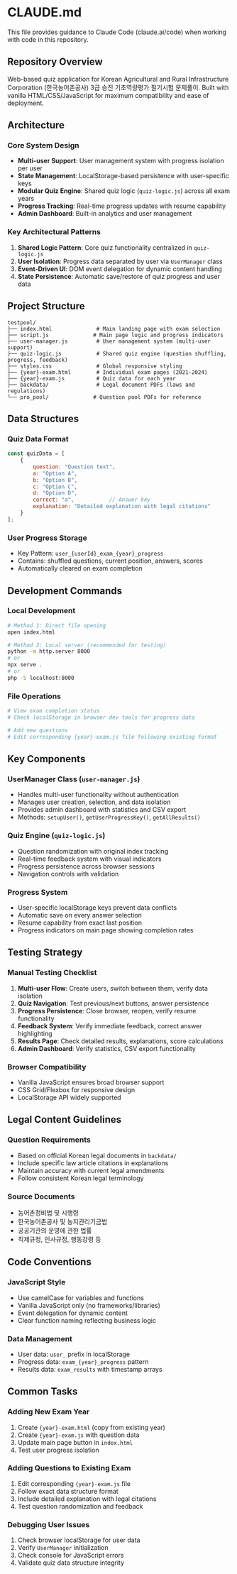 # CLAUDE.md

This file provides guidance to Claude Code (claude.ai/code) when working with code in this repository.

## Repository Overview

Web-based quiz application for Korean Agricultural and Rural Infrastructure Corporation (한국농어촌공사) 3급 승진 기초역량평가 필기시험 문제풀이. Built with vanilla HTML/CSS/JavaScript for maximum compatibility and ease of deployment.

## Architecture

### Core System Design
- **Multi-user Support**: User management system with progress isolation per user
- **State Management**: LocalStorage-based persistence with user-specific keys
- **Modular Quiz Engine**: Shared quiz logic (`quiz-logic.js`) across all exam years
- **Progress Tracking**: Real-time progress updates with resume capability
- **Admin Dashboard**: Built-in analytics and user management

### Key Architectural Patterns
1. **Shared Logic Pattern**: Core quiz functionality centralized in `quiz-logic.js`
2. **User Isolation**: Progress data separated by user via `UserManager` class
3. **Event-Driven UI**: DOM event delegation for dynamic content handling
4. **State Persistence**: Automatic save/restore of quiz progress and user data

## Project Structure

```
testpool/
├── index.html              # Main landing page with exam selection
├── script.js              # Main page logic and progress indicators
├── user-manager.js         # User management system (multi-user support)
├── quiz-logic.js           # Shared quiz engine (question shuffling, progress, feedback)
├── styles.css              # Global responsive styling
├── {year}-exam.html        # Individual exam pages (2021-2024)
├── {year}-exam.js          # Quiz data for each year
├── backdata/               # Legal document PDFs (laws and regulations)
└── pro_pool/              # Question pool PDFs for reference
```

## Data Structures

### Quiz Data Format
```javascript
const quizData = [
    {
        question: "Question text",
        a: "Option A",
        b: "Option B", 
        c: "Option C",
        d: "Option D",
        correct: "a",           // Answer key
        explanation: "Detailed explanation with legal citations"
    }
];
```

### User Progress Storage
- Key Pattern: `user_{userId}_exam_{year}_progress`
- Contains: shuffled questions, current position, answers, scores
- Automatically cleared on exam completion

## Development Commands

### Local Development
```bash
# Method 1: Direct file opening
open index.html

# Method 2: Local server (recommended for testing)
python -m http.server 8000
# or
npx serve .
# or  
php -S localhost:8000
```

### File Operations
```bash
# View exam completion status
# Check localStorage in browser dev tools for progress data

# Add new questions
# Edit corresponding {year}-exam.js file following existing format
```

## Key Components

### UserManager Class (`user-manager.js`)
- Handles multi-user functionality without authentication
- Manages user creation, selection, and data isolation
- Provides admin dashboard with statistics and CSV export
- Methods: `setupUser()`, `getUserProgressKey()`, `getAllResults()`

### Quiz Engine (`quiz-logic.js`)
- Question randomization with original index tracking
- Real-time feedback system with visual indicators
- Progress persistence across browser sessions
- Navigation controls with validation

### Progress System
- User-specific localStorage keys prevent data conflicts
- Automatic save on every answer selection
- Resume capability from exact last position
- Progress indicators on main page showing completion rates

## Testing Strategy

### Manual Testing Checklist
1. **Multi-user Flow**: Create users, switch between them, verify data isolation
2. **Quiz Navigation**: Test previous/next buttons, answer persistence
3. **Progress Persistence**: Close browser, reopen, verify resume functionality  
4. **Feedback System**: Verify immediate feedback, correct answer highlighting
5. **Results Page**: Check detailed results, explanations, score calculations
6. **Admin Dashboard**: Verify statistics, CSV export functionality

### Browser Compatibility
- Vanilla JavaScript ensures broad browser support
- CSS Grid/Flexbox for responsive design
- LocalStorage API widely supported

## Legal Content Guidelines

### Question Requirements
- Based on official Korean legal documents in `backdata/`
- Include specific law article citations in explanations
- Maintain accuracy with current legal amendments
- Follow consistent Korean legal terminology

### Source Documents
- 농어촌정비법 및 시행령
- 한국농어촌공사 및 농지관리기금법
- 공공기관의 운영에 관한 법률
- 직제규정, 인사규정, 행동강령 등

## Code Conventions

### JavaScript Style
- Use camelCase for variables and functions
- Vanilla JavaScript only (no frameworks/libraries)
- Event delegation for dynamic content
- Clear function naming reflecting business logic

### Data Management
- User data: `user_` prefix in localStorage
- Progress data: `exam_{year}_progress` pattern
- Results data: `exam_results` with timestamp arrays

## Common Tasks

### Adding New Exam Year
1. Create `{year}-exam.html` (copy from existing year)
2. Create `{year}-exam.js` with question data
3. Update main page button in `index.html`
4. Test user progress isolation

### Adding Questions to Existing Exam
1. Edit corresponding `{year}-exam.js` file
2. Follow exact data structure format
3. Include detailed explanation with legal citations
4. Test question randomization and feedback

### Debugging User Issues
1. Check browser localStorage for user data
2. Verify `UserManager` initialization
3. Check console for JavaScript errors
4. Validate quiz data structure integrity
